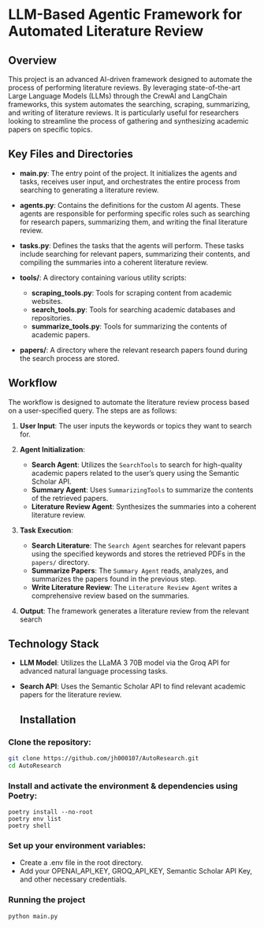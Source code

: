 # LLM-Based Agentic Framework for Automated Literature Review

## Overview

This project is an advanced AI-driven framework designed to automate the process of performing literature reviews. By leveraging state-of-the-art Large Language Models (LLMs) through the CrewAI and LangChain frameworks, this system automates the searching, scraping, summarizing, and writing of literature reviews. It is particularly useful for researchers looking to streamline the process of gathering and synthesizing academic papers on specific topics.

## Key Files and Directories

- **main.py**: The entry point of the project. It initializes the agents and tasks, receives user input, and orchestrates the entire process from searching to generating a literature review.

- **agents.py**: Contains the definitions for the custom AI agents. These agents are responsible for performing specific roles such as searching for research papers, summarizing them, and writing the final literature review.

- **tasks.py**: Defines the tasks that the agents will perform. These tasks include searching for relevant papers, summarizing their contents, and compiling the summaries into a coherent literature review.

- **tools/**: A directory containing various utility scripts:
  - **scraping_tools.py**: Tools for scraping content from academic websites.
  - **search_tools.py**: Tools for searching academic databases and repositories.
  - **summarize_tools.py**: Tools for summarizing the contents of academic papers.

- **papers/**: A directory where the relevant research papers found during the search process are stored.

## Workflow

The workflow is designed to automate the literature review process based on a user-specified query. The steps are as follows:

1. **User Input**: The user inputs the keywords or topics they want to search for.

2. **Agent Initialization**:
   - **Search Agent**: Utilizes the `SearchTools` to search for high-quality academic papers related to the user’s query using the Semantic Scholar API.
   - **Summary Agent**: Uses `SummarizingTools` to summarize the contents of the retrieved papers.
   - **Literature Review Agent**: Synthesizes the summaries into a coherent literature review.

3. **Task Execution**:
   - **Search Literature**: The `Search Agent` searches for relevant papers using the specified keywords and stores the retrieved PDFs in the `papers/` directory.
   - **Summarize Papers**: The `Summary Agent` reads, analyzes, and summarizes the papers found in the previous step.
   - **Write Literature Review**: The `Literature Review Agent` writes a comprehensive review based on the summaries.

4. **Output**: The framework generates a literature review from the relevant search

## Technology Stack

- **LLM Model**: Utilizes the LLaMA 3 70B model via the Groq API for advanced natural language processing tasks.
- **Search API**: Uses the Semantic Scholar API to find relevant academic papers for the literature review.

  ## Installation

### Clone the repository:

```bash
git clone https://github.com/jh000107/AutoResearch.git
cd AutoResearch
```

### Install and activate the environment & dependencies using Poetry:
```
poetry install --no-root
poetry env list
poetry shell
```

### Set up your environment variables:
- Create a .env file in the root directory.
- Add your OPENAI_API_KEY, GROQ_API_KEY, Semantic Scholar API Key, and other necessary credentials.

### Running the project 
```
python main.py
```

